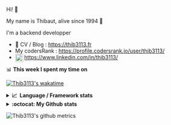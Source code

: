 Hi! 👋

My name is Thibaut, alive since 1994 🍷

I'm a backend developper

-   📝 CV / Blog : https://thib3113.fr
-   My codersRank : https://profile.codersrank.io/user/thib3113/
-   <a href="https://www.linkedin.com/in/thib3113/"><img align="left" alt="Thib3113's Linkedin" width="21px" src="https://raw.githubusercontent.com/peterthehan/peterthehan/master/assets/linkedin.svg" /></a> https://www.linkedin.com/in/thib3113/

📊 **This week I spent my time on**

[![Thib3113's wakatime](https://github-readme-stats.vercel.app/api/wakatime?username=thib3113&layout=default&theme=dracula&langs_count=6&hide_title=true&hide_border=true)](https://wakatime.com/@thib3113)

<details>
  <summary><b>📈&nbsp;&nbsp;Language&nbsp;/&nbsp;Framework stats</b></summary>
  <br/>  
  <a href='https://profile.codersrank.io/user/thib3113/'>
  <img src='http://cr-skills-chart-widget.azurewebsites.net/api/api?username=thib3113&padding=30&skills=php,batchfile,javascript,less,mysql,reactjs,scss,shell,typescript,vue'>
  </a>
</details>

<details>
  <summary><b>:octocat: My Github stats</b></summary>
  <br/>  
  
  <img src="https://github-readme-stats.vercel.app/api?username=thib3113&theme=dracula&show_icons=true&" alt="Thib3113's GitHub stats" />

<!--START_SECTION:activity-->

1. 🎉 Merged PR [#165](https://github.com/thib3113/unifi-blockips-srv/pull/165) in [thib3113/unifi-blockips-srv](https://github.com/thib3113/unifi-blockips-srv)
2. 🎉 Merged PR [#364](https://github.com/thib3113/unifi-client/pull/364) in [thib3113/unifi-client](https://github.com/thib3113/unifi-client)
3. 🎉 Merged PR [#162](https://github.com/thib3113/unifi-blockips-srv/pull/162) in [thib3113/unifi-blockips-srv](https://github.com/thib3113/unifi-blockips-srv)
4. 🎉 Merged PR [#163](https://github.com/thib3113/unifi-blockips-srv/pull/163) in [thib3113/unifi-blockips-srv](https://github.com/thib3113/unifi-blockips-srv)
5. 🎉 Merged PR [#164](https://github.com/thib3113/unifi-blockips-srv/pull/164) in [thib3113/unifi-blockips-srv](https://github.com/thib3113/unifi-blockips-srv)
 <!--END_SECTION:activity-->

</details>

![Thib3113's github metrics](https://gist.githubusercontent.com/thib3113/83a96e16f8bca103f1b0e376186c66ec/raw/github-metrics.svg)

